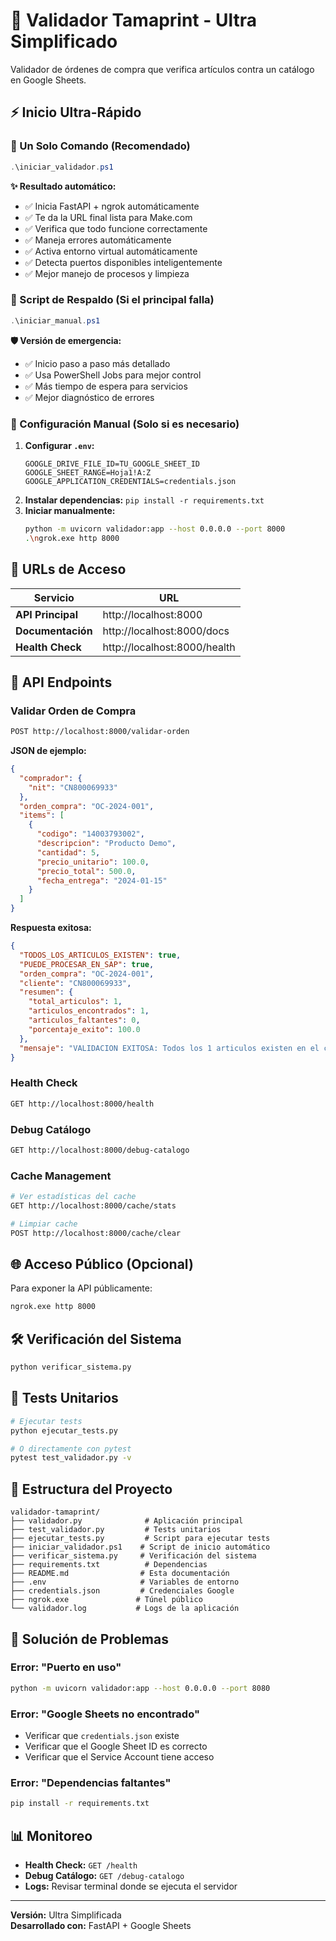 # 🚀 Validador Tamaprint - Ultra Simplificado

Validador de órdenes de compra que verifica artículos contra un catálogo en Google Sheets.

## ⚡ Inicio Ultra-Rápido

### 🚀 Un Solo Comando (Recomendado)
```powershell
.\iniciar_validador.ps1
```

**✨ Resultado automático:**
- ✅ Inicia FastAPI + ngrok automáticamente
- ✅ Te da la URL final lista para Make.com
- ✅ Verifica que todo funcione correctamente
- ✅ Maneja errores automáticamente
- ✅ Activa entorno virtual automáticamente
- ✅ Detecta puertos disponibles inteligentemente
- ✅ Mejor manejo de procesos y limpieza

### 🔧 Script de Respaldo (Si el principal falla)
```powershell
.\iniciar_manual.ps1
```

**🛡️ Versión de emergencia:**
- ✅ Inicio paso a paso más detallado
- ✅ Usa PowerShell Jobs para mejor control
- ✅ Más tiempo de espera para servicios
- ✅ Mejor diagnóstico de errores

### 🔧 Configuración Manual (Solo si es necesario)
1. **Configurar `.env`:** 
   ```env
   GOOGLE_DRIVE_FILE_ID=TU_GOOGLE_SHEET_ID
   GOOGLE_SHEET_RANGE=Hoja1!A:Z
   GOOGLE_APPLICATION_CREDENTIALS=credentials.json
   ```
2. **Instalar dependencias:** `pip install -r requirements.txt`
3. **Iniciar manualmente:** 
   ```bash
   python -m uvicorn validador:app --host 0.0.0.0 --port 8000
   .\ngrok.exe http 8000
   ```

## 📍 URLs de Acceso

| Servicio | URL |
|----------|-----|
| **API Principal** | http://localhost:8000 |
| **Documentación** | http://localhost:8000/docs |
| **Health Check** | http://localhost:8000/health |

## 🔗 API Endpoints

### Validar Orden de Compra
```bash
POST http://localhost:8000/validar-orden
```

**JSON de ejemplo:**
```json
{
  "comprador": {
    "nit": "CN800069933"
  },
  "orden_compra": "OC-2024-001",
  "items": [
    {
      "codigo": "14003793002",
      "descripcion": "Producto Demo",
      "cantidad": 5,
      "precio_unitario": 100.0,
      "precio_total": 500.0,
      "fecha_entrega": "2024-01-15"
    }
  ]
}
```

**Respuesta exitosa:**
```json
{
  "TODOS_LOS_ARTICULOS_EXISTEN": true,
  "PUEDE_PROCESAR_EN_SAP": true,
  "orden_compra": "OC-2024-001",
  "cliente": "CN800069933",
  "resumen": {
    "total_articulos": 1,
    "articulos_encontrados": 1,
    "articulos_faltantes": 0,
    "porcentaje_exito": 100.0
  },
  "mensaje": "VALIDACION EXITOSA: Todos los 1 articulos existen en el catalogo..."
}
```

### Health Check
```bash
GET http://localhost:8000/health
```

### Debug Catálogo
```bash
GET http://localhost:8000/debug-catalogo
```

### Cache Management
```bash
# Ver estadísticas del cache
GET http://localhost:8000/cache/stats

# Limpiar cache
POST http://localhost:8000/cache/clear
```

## 🌐 Acceso Público (Opcional)

Para exponer la API públicamente:
```bash
ngrok.exe http 8000
```

## 🛠 Verificación del Sistema

```bash
python verificar_sistema.py
```

## 🧪 Tests Unitarios

```bash
# Ejecutar tests
python ejecutar_tests.py

# O directamente con pytest
pytest test_validador.py -v
```

## 📁 Estructura del Proyecto

```
validador-tamaprint/
├── validador.py              # Aplicación principal
├── test_validador.py         # Tests unitarios
├── ejecutar_tests.py         # Script para ejecutar tests
├── iniciar_validador.ps1    # Script de inicio automático
├── verificar_sistema.py     # Verificación del sistema
├── requirements.txt          # Dependencias
├── README.md                # Esta documentación
├── .env                     # Variables de entorno
├── credentials.json         # Credenciales Google
├── ngrok.exe               # Túnel público
└── validador.log           # Logs de la aplicación
```

## 🔧 Solución de Problemas

### Error: "Puerto en uso"
```bash
python -m uvicorn validador:app --host 0.0.0.0 --port 8080
```

### Error: "Google Sheets no encontrado"
- Verificar que `credentials.json` existe
- Verificar que el Google Sheet ID es correcto
- Verificar que el Service Account tiene acceso

### Error: "Dependencias faltantes"
```bash
pip install -r requirements.txt
```

## 📊 Monitoreo

- **Health Check:** `GET /health`
- **Debug Catálogo:** `GET /debug-catalogo`
- **Logs:** Revisar terminal donde se ejecuta el servidor

---

**Versión:** Ultra Simplificada  
**Desarrollado con:** FastAPI + Google Sheets